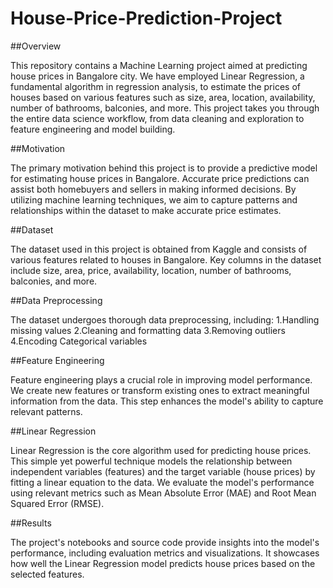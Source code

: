 # House-Price-Prediction-Project

##Overview

This repository contains a Machine Learning project aimed at predicting house prices in Bangalore city. We have employed Linear Regression, a fundamental algorithm in regression analysis, to estimate the prices of houses based on various features such as size, area, location, availability, number of bathrooms, balconies, and more. This project takes you through the entire data science workflow, from data cleaning and exploration to feature engineering and model building.

##Motivation

The primary motivation behind this project is to provide a predictive model for estimating house prices in Bangalore. Accurate price predictions can assist both homebuyers and sellers in making informed decisions. By utilizing machine learning techniques, we aim to capture patterns and relationships within the dataset to make accurate price estimates.

##Dataset

The dataset used in this project is obtained from Kaggle and consists of various features related to houses in Bangalore. Key columns in the dataset include size, area, price, availability, location, number of bathrooms, balconies, and more.

##Data Preprocessing

The dataset undergoes thorough data preprocessing, including:
 1.Handling missing values
 2.Cleaning and formatting data
 3.Removing outliers
 4.Encoding Categorical variables

##Feature Engineering

Feature engineering plays a crucial role in improving model performance. We create new features or transform existing ones to extract meaningful information from the data. This step enhances the model's ability to capture relevant patterns.

##Linear Regression

Linear Regression is the core algorithm used for predicting house prices. This simple yet powerful technique models the relationship between independent variables (features) and the target variable (house prices) by fitting a linear equation to the data. We evaluate the model's performance using relevant metrics such as Mean Absolute Error (MAE) and Root Mean Squared Error (RMSE).

##Results

The project's notebooks and source code provide insights into the model's performance, including evaluation metrics and visualizations. It showcases how well the Linear Regression model predicts house prices based on the selected features.


